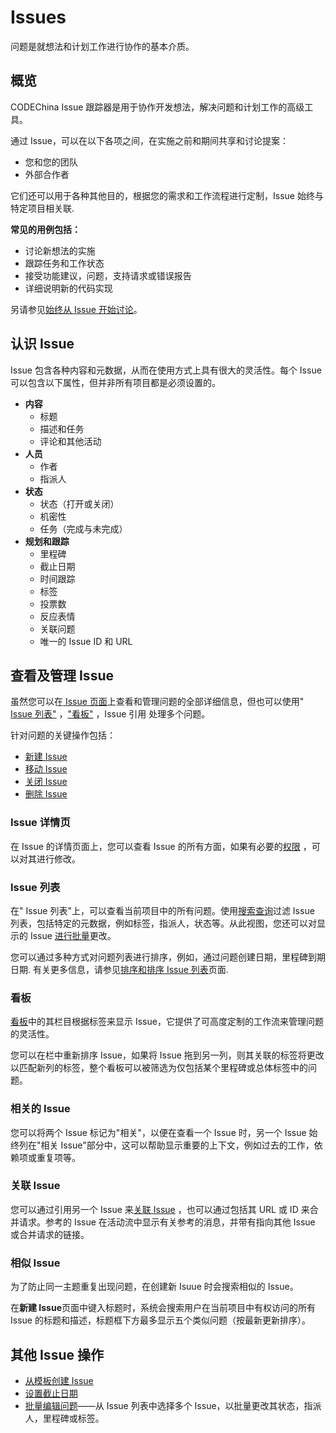 # Issues[](#issues "Permalink")

问题是就想法和计划工作进行协作的基本介质。

## 概览[](#overview "Permalink")

CODEChina Issue 跟踪器是用于协作开发想法，解决问题和计划工作的高级工具。

通过 Issue，可以在以下各项之间，在实施之前和期间共享和讨论提案：

*   您和您的团队
*   外部合作者

它们还可以用于各种其他目的，根据您的需求和工作流程进行定制，Issue 始终与特定项目相关联.

**常见的用例包括：**

*   讨论新想法的实施
*   跟踪任务和工作状态
*   接受功能建议，问题，支持请求或错误报告
*   详细说明新的代码实现

另请参见[始终从 Issue 开始讨论](https://about.gitlab.com/blog/2016/03/03/start-with-an-issue/)。

## 认识 Issue[](#parts-of-an-issue "Permalink")

Issue 包含各种内容和元数据，从而在使用方式上具有很大的灵活性。每个 Issue 可以包含以下属性，但并非所有项目都是必须设置的。

*   **内容**
    *   标题
    *   描述和任务
    *   评论和其他活动
*   **人员**
    *   作者
    *   指派人
*   **状态**
    *   状态（打开或关闭）
    *   机密性
    *   任务（完成与未完成）
*   **规划和跟踪**
    *   里程碑
    *   截止日期
    *   时间跟踪
    *   标签
    *   投票数
    *   反应表情
    *   关联问题
    *   唯一的 Issue ID 和 URL


## 查看及管理 Issue[](#viewing-and-managing-issues "Permalink")

虽然您可以在[ Issue 页面](#issue-page)上查看和管理问题的全部详细信息，但也可以使用" [ Issue 列表"](#issue-列表) ，["看板"](#看板) ，Issue 引用 处理多个问题。

针对问题的关键操作包括：

*   [新建 Issue](/docs/user/project/issues/manage#create-a-new-issue)
*   [移动 Issue](/docs/user/project/issues/manage#moving-issues)
*   [关闭 Issue](/docs/user/project/issues/manage#closing-issues)
*   [删除 Issue](/docs/user/project/issues/manage#deleting-issues)

### Issue 详情页[](#issue-page "Permalink")

在 Issue 的详情页面上，您可以查看 Issue 的所有方面，如果有必要的[权限](/docs/user/permissions) ，可以对其进行修改。

### Issue 列表[](#issues-list "Permalink")

在" Issue 列表"上，可以查看当前项目中的所有问题。使用[搜索查询](/docs/user/search#issue-或合并请求列表过滤)过滤 Issue 列表，包括特定的元数据，例如标签，指派人，状态等。从此视图，您还可以对显示的 Issue [进行批量](/docs/user/project/bulk-edit)更改。

您可以通过多种方式对问题列表进行排序，例如，通过问题创建日期，里程碑到期日期. 有关更多信息，请参见[排序和排序 Issue 列表](/docs/user/project/issues/sort)页面.

### 看板[](#issue-boards "Permalink")

[看板](/docs/user/project/kanban)中的其栏目根据标签来显示 Issue，它提供了可高度定制的工作流来管理问题的灵活性。

您可以在栏中重新排序 Issue，如果将 Issue 拖到另一列，则其关联的标签将更改以匹配新列的标签，整个看板可以被筛选为仅包括某个里程碑或总体标签中的问题。

### 相关的 Issue[](#related-issues-starter "Permalink")

您可以将两个 Issue 标记为"相关"，以便在查看一个 Issue 时，另一个 Issue 始终列在"相关 Issue"部分中，这可以帮助显示重要的上下文，例如过去的工作，依赖项或重复项等。

### 关联 Issue[](#crosslinking-issues "Permalink")

您可以通过引用另一个 Issue 来[关联 Issue](/docs/user/project/issues/crosslinking) ，也可以通过包括其 URL 或 ID 来合并请求。参考的 Issue 在活动流中显示有关参考的消息，并带有指向其他 Issue 或合并请求的链接。

### 相似 Issue[](#similar-issues "Permalink")

为了防止同一主题重复出现问题，在创建新 Isuue 时会搜索相似的 Issue。

在**新建 Issue**页面中键入标题时，系统会搜索用户在当前项目中有权访问的所有 Issue 的标题和描述，标题框下方最多显示五个类似问题（按最新更新排序）。

## 其他 Issue 操作[](#other-issue-actions "Permalink")

*   [从模板创建 Issue](/docs/user/project/description-template#创建-issue-描述模板)
*   [设置截止日期](/docs/user/project/issues/due-date)
*   [批量编辑问题](/docs/user/project/bulk-edit)——从 Issue 列表中选择多个 Issue，以批量更改其状态，指派人，里程碑或标签。